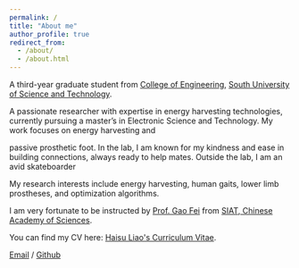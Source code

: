 ```yaml
---
permalink: /
title: "About me"
author_profile: true
redirect_from: 
  - /about/
  - /about.html
---
```



A third-year graduate student from [College of Engineering](https://coe.sustech.edu.cn/), [South University of Science and Technology](https://www.sustech.edu.cn/). 

A passionate researcher with expertise in energy harvesting technologies, currently pursuing a master’s in Electronic Science and Technology. My work focuses on energy harvesting and 

passive prosthetic foot. In the lab, I am known for my kindness and ease in building connections, always ready to help mates. Outside the lab, I am an avid skateboarder

My research interests include energy harvesting, human gaits, lower limb prostheses, and optimization algorithms.

I am very fortunate to be instructed by [Prof. Gao Fei](https://people.ucas.edu.cn/~GAOFEI2/) from [ SIAT, Chinese Academy of Sciences](https://www.siat.ac.cn//). 

You can find my CV here: [Haisu Liao's Curriculum Vitae](../assets/PHD.pdf).

[Email](hs.liao@siat.ac.cn) / [Github](https://liaohaisu.github.io/Liao-haisu.github.io/) 
